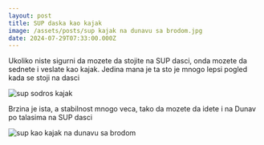 ```yaml
---
layout: post
title: SUP daska kao kajak
image: /assets/posts/sup kajak na dunavu sa brodom.jpg
date: 2024-07-29T07:33:00.000Z
---
```


<p>
  Ukoliko niste sigurni da mozete da stojite na SUP dasci, onda mozete da sednete i veslate kao kajak.
  Jedina mana je ta sto je mnogo lepsi pogled kada se stoji na dasci
</p>
<img src='/assets/posts/sup sodros kajak.jpg' title='sup sodros kajak' alt='sup sodros kajak'>
<p>
  Brzina je ista, a stabilnost mnogo veca, tako da mozete da idete i na Dunav po talasima na SUP dasci
</p>
<img src='{{ page.image }}' alt='sup kao kajak na dunavu sa brodom' title='sup kao kajak na dunavu sa brodom'>
